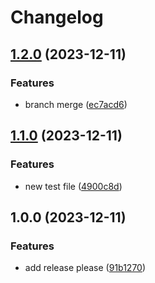 # Changelog

## [1.2.0](https://github.com/GraceGaoTR/release-please-test/compare/v1.1.0...v1.2.0) (2023-12-11)


### Features

* branch merge ([ec7acd6](https://github.com/GraceGaoTR/release-please-test/commit/ec7acd6e932ccb1cb4981e77e02d9e866ef04579))

## [1.1.0](https://github.com/GraceGaoTR/release-please-test/compare/v1.0.0...v1.1.0) (2023-12-11)


### Features

* new test file ([4900c8d](https://github.com/GraceGaoTR/release-please-test/commit/4900c8dcb1ddd41813e40717857be58d5966e6a8))

## 1.0.0 (2023-12-11)


### Features

* add release please ([91b1270](https://github.com/GraceGaoTR/release-please-test/commit/91b1270f49694b68f91acc68266a5b5f8609e64d))
